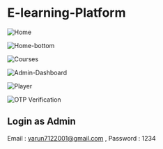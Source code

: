 # E-learning-Platform
![Home](https://github.com/varun-chandola/E-learning-Platform/blob/main/screenshots/Screenshot%202024-08-30%20102130.png)

![Home-bottom](https://github.com/varun-chandola/E-learning-Platform/blob/main/screenshots/Screenshot%202024-08-30%20102226.png)


![Courses](https://github.com/varun-chandola/E-learning-Platform/blob/main/screenshots/Screenshot%202024-08-30%20102915.png)


![Admin-Dashboard]([https://github.com/varun-chandola/E-learning-Platform/blob/main/screenshots/Screenshot%202024-08-30%20102130.png](https://github.com/varun-chandola/E-learning-Platform/blob/main/screenshots/Screenshot%202024-08-30%20103000.png))


![Player](https://github.com/varun-chandola/E-learning-Platform/blob/main/screenshots/Screenshot%202024-08-30%20103111.png)


![OTP Verification](https://github.com/varun-chandola/E-learning-Platform/blob/main/screenshots/Screenshot%202024-08-30%20103420.png)



## Login as Admin
Email : varun7122001@gmail.com , Password : 1234
